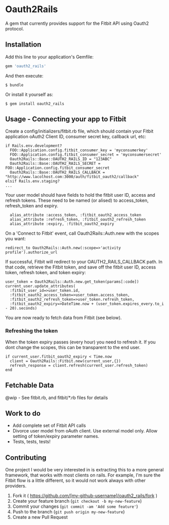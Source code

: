 # Oauth2Rails

A gem that currently provides support for the Fitbit API using Oauth2 protocol.

## Installation

Add this line to your application's Gemfile:

```ruby
gem 'oauth2_rails'
```

And then execute:

    $ bundle

Or install it yourself as:

    $ gem install oauth2_rails

## Usage - Connecting your app to Fitbit

Create a config/initializers/fitbit.rb file, which should contain your Fitbit application oAuth2 Client ID, consumer secret key, callback url, etc:

```
if Rails.env.development?
  FOO::Application.config.fitbit_consumer_key = 'myconsumerkey'
  FOO::Application.config.fitbit_consumer_secret = 'myconsumersecret'
  Oauth2Rails::Base::OAUTH2_RAILS_ID = "123ABC"
  Oauth2Rails::Base::OAUTH2_RAILS_SECRET = FOO::Application.config.fitbit_consumer_secret
  Oauth2Rails::Base::OAUTH2_RAILS_CALLBACK = "http://www.lacolhost.com:3000/auth/fitbit_oauth2/callback"
elsif Rails.env.staging?
...
```

Your user model should have fields to hold the fitbit user ID, access and refresh tokens.  These need to be named (or alised) to access_token, refresh_token and expiry.  

```
  alias_attribute :access_token, :fitbit_oauth2_access_token
  alias_attribute :refresh_token, :fitbit_oauth2_refresh_token
  alias_attribute :expiry, :fitbit_oauth2_expiry

```

On a 'Connect to Fitbit' event, call Oauth2Rails::Auth.new with the scopes you want:

```
redirect_to Oauth2Rails::Auth.new(:scope=>'activity profile').authorize_url
```

If successful, Fitbit will redirect to your OAUTH2_RAILS_CALLBACK path.  In that code, retrieve the Fitbit token, and save off the fitbit user ID, access token, refresh token, and token expiry:

```
user_token = Oauth2Rails::Auth.new.get_token(params[:code])
current_user.update_attributes(
  :fitbit_user_id=>user_token.id,
  :fitbit_oauth2_access_token=>user_token.access_token,
  :fitbit_oauth2_refresh_token=>user_token.refresh_token,
  :fitbit_oauth2_expiry=>DateTime.now + (user_token.expires_every.to_i - 20).seconds)
```

You are now ready to fetch data from Fitbit (see below).

### Refreshing the token

When the token expiry passes (every hour) you need to refresh it.  If you dont change the scopes, this can be transparent to the end user.  

```
if current_user.fitbit_oauth2_expiry < Time.now
  client = Oauth2Rails::Fitbit.new(current_user,{})
  refresh_response = client.refresh(current_user.refresh_token)
end

```

## Fetchable Data

@wip - See fitbit.rb, and fitbit/*.rb files for details

## Work to do

* Add complete set of Fitbit API calls
* Divorce user model from oAuth client.  Use external model only.  Allow setting of token/expiry parameter names.
* Tests, tests, tests!

## Contributing
One project I would be very interested in is extracting this to a more general framework, that works with most clients on rails. For example, I'm sure the Fitbit flow is a little different, so it would not work always with other providers.

1. Fork it ( https://github.com/[my-github-username]/oauth2_rails/fork )
2. Create your feature branch (`git checkout -b my-new-feature`)
3. Commit your changes (`git commit -am 'Add some feature'`)
4. Push to the branch (`git push origin my-new-feature`)
5. Create a new Pull Request
